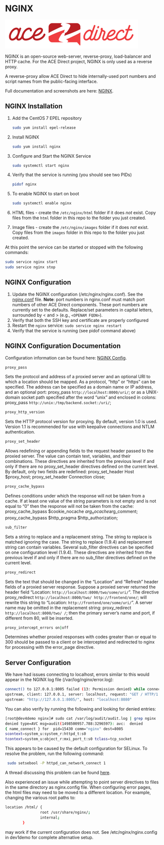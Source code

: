 # NGINX

![AD](images/adsmall.png)

NGINX is an open-source web-server, reverse-proxy, load-balancer and HTTP cache. For the ACE Direct project, NGINX is only used as a reverse proxy.

A reverse-proxy allow ACE Direct to hide internally-used port numbers and script names from the public-facing interface.

Full documentation and screenshots are here: [NGINX](https://www.nginx.com).

## NGINX Installation

1. Add the CentOS 7 EPEL repository

    ```bash
    sudo yum install epel-release
    ```

1. Install NGINX

    ```bash
    sudo yum install nginx
    ```

1. Configure and Start the NGINX Service

    ```bash
    sudo systemctl start nginx
    ```

1. Verify that the service is running (you should see two PIDs)

    ```bash
    pidof nginx
    ```

1. To enable NGINX to start on boot

    ```bash
    sudo systemctl enable nginx
    ```

1. HTML files - create the `/etc/nginx/html` folder if it does _not_ exist. Copy files from the `html` folder in this repo to the folder you just created.

1. Image files - create the `/etc/nginx/images` folder if it does _not_ exist. Copy files from the `images` folder in this repo to the folder you just created.

At this point the service can be started or stopped with the following commands:

```bash
sudo service nginx start
sudo service nginx stop
```

## NGINX Configuration

1. Update the NGINX configuration (/etc/nginx/nginx.conf). See the [nginx.conf](nginx.conf) file. **Note**: port numbers in nginx.conf must match port numbers of other ACE Direct components. These port numbers are currently set to the defaults. Replace/set parameters in capital letters, surrounded by < and > (e.g., `<OPENAM FQDN>`).
1. Verify that both the SSH key and certificate are properly configured
1. Restart the `nginx` service: `sudo service nginx restart`
1. Verify that the service is running (see pidof command above)

## NGINX Configuration Documentation

Configuration information can be found here: [NGINX Config](http://nginx.org/en/docs/http/ngx_http_proxy_module.html).

```bash
proxy_pass
```

Sets the protocol and address of a proxied server and an optional URI to which
a location should be mapped. As a protocol, “http” or “https” can be specified.
The address can be specified as a domain name or IP address, and an optional
port:
proxy_pass `http://localhost:8000/uri/`;
or as a UNIX-domain socket path specified after the word “unix” and enclosed
in colons:
proxy_pass `http://unix:/tmp/backend.socket:/uri/`;

```bash
proxy_http_version
```

Sets the HTTP protocol version for proxying. By default, version 1.0 is used.
Version 1.1 is recommended for use with keepalive connections and NTLM
authentication.

```bash
proxy_set_header
```

Allows redefining or appending fields to the request header passed to the
proxied server. The value can contain text, variables, and their combinations.
These directives are inherited from the previous level if and only if there are no proxy_set_header directives defined on the current level. By default, only
two fields are redefined:
proxy_set_header Host       $proxy_host;
proxy_set_header Connection close;

```bash
proxy_cache_bypass
```

Defines conditions under which the response will not be taken from a cache. If
at least one value of the string parameters is not empty and is not equal to
“0” then the response will not be taken from the cache:
proxy_cache_bypass $cookie_nocache $arg_nocache$arg_comment;
proxy_cache_bypass $http_pragma    $http_authorization;

```bash
sub_filter
```

Sets a string to replace and a replacement string. The string to replace is
matched ignoring the case. The string to replace (1.9.4) and replacement string
can contain variables. Several sub_filter directives can be specified on one
configuration level (1.9.4). These directives are inherited from the previous
level if and only if there are no sub_filter directives defined on the current
level.

```bash
proxy_redirect
```

Sets the text that should be changed in the “Location” and “Refresh” header
fields of a proxied server response. Suppose a proxied server returned the
header field “Location: `http://localhost:8000/two/some/uri/`”. The directive
proxy_redirect `http://localhost:8000/two/ http://frontend/one/`;
will rewrite this string to “Location: `http://frontend/one/some/uri/`”.
A server name may be omitted in the replacement string:
proxy_redirect `http://localhost:8000/two/ /`;
then the primary server’s name and port, if different from 80, will be inserted.

```bash
proxy_intercept_errors on|off
```

Determines whether proxied responses with codes greater than or equal to 300 should be passed to a client or be intercepted and redirected to nginx for processing with the error_page directive.

## Server Configuration

We have had issues connecting to localhost, errors similar to this would
appear in the NGINX log file (/var/log/nginx/error.log):

```bash
connect() to 127.0.0.1:8005 failed (13: Permission denied) while connecting to
upstream, client: 127.0.0.1, server: localhost, request: "GET / HTTP/1.1",
upstream: "http://127.0.0.1:8005/", host: "localhost:8080"
```

 You can also verify by running the following and looking for denied entries:

```bash
[root@dev4demo nginx]# sudo cat /var/log/audit/audit.log | grep nginx | grep
denied type=AVC msg=audit(1498500957.788:3296597): avc:  denied  
{ name_connect } for  pid=15430 comm="nginx" dest=8005
scontext=system_u:system_r:httpd_t:s0
tcontext=system_u:object_r:mxi_port_t:s0 tclass=tcp_socket
```

 This appears to be caused by the default configuration for SELinux. To
 resolve the problem, run the following command:

```bash
 sudo setsebool -P httpd_can_network_connect 1  
```

 A thread discussing this problem can be found [here](http://stackoverflow.com/questions/23948528/13-permission-denied-while-connecting-to-upstreamnginx?rq=1).

Also experienced an issue while attempting to point server directives to files in the same directory as nginx.config file. When configuring error pages, the html files may need to be moved to a different location. For example, changing the various root paths to:

```bash
location /html/ {
                root /usr/share/nginx/;
                internal;
        }
```

may work if the current configuration does not. See /etc/nginx/nginx.config in dev1demo for complete alternative setup.
